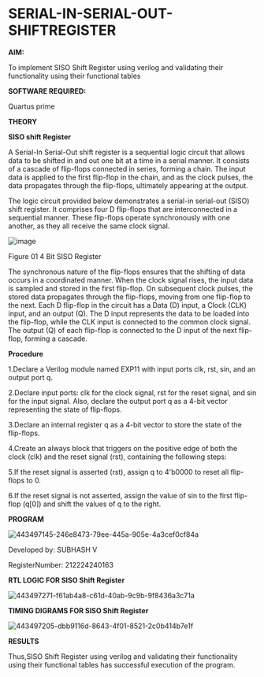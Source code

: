 # SERIAL-IN-SERIAL-OUT-SHIFTREGISTER

**AIM:**

To implement  SISO Shift Register using verilog and validating their functionality using their functional tables

**SOFTWARE REQUIRED:**

Quartus prime

**THEORY**

**SISO shift Register**

A Serial-In Serial-Out shift register is a sequential logic circuit that allows data to be shifted in and out one bit at a time in a serial manner. It consists of a cascade of flip-flops connected in series, forming a chain. The input data is applied to the first flip-flop in the chain, and as the clock pulses, the data propagates through the flip-flops, ultimately appearing at the output.

The logic circuit provided below demonstrates a serial-in serial-out (SISO) shift register. It comprises four D flip-flops that are interconnected in a sequential manner. These flip-flops operate synchronously with one another, as they all receive the same clock signal.

![image](https://github.com/naavaneetha/SERIAL-IN-SERIAL-OUT-SHIFTREGISTER/assets/154305477/e81c4072-37f9-46c6-8145-566764b74c3a)

Figure 01 4 Bit SISO Register

The synchronous nature of the flip-flops ensures that the shifting of data occurs in a coordinated manner. When the clock signal rises, the input data is sampled and stored in the first flip-flop. On subsequent clock pulses, the stored data propagates through the flip-flops, moving from one flip-flop to the next.
Each D flip-flop in the circuit has a Data (D) input, a Clock (CLK) input, and an output (Q). The D input represents the data to be loaded into the flip-flop, while the CLK input is connected to the common clock signal. The output (Q) of each flip-flop is connected to the D input of the next flip-flop, forming a cascade.

**Procedure**

1.Declare a Verilog module named EXP11 with input ports clk, rst, sin, and an output port q.

2.Declare input ports: clk for the clock signal, rst for the reset signal, and sin for the input signal. Also, declare the output port q as a 4-bit vector representing the state of flip-flops.

3.Declare an internal register q as a 4-bit vector to store the state of the flip-flops.

4.Create an always block that triggers on the positive edge of both the clock (clk) and the reset signal (rst), containing the following steps:

5.If the reset signal is asserted (rst), assign q to 4'b0000 to reset all flip-flops to 0.

6.If the reset signal is not asserted, assign the value of sin to the first flip-flop (q[0]) and shift the values of q to the right.

**PROGRAM**

![443497145-246e8473-79ee-445a-905e-4a3cef0cf84a](https://github.com/user-attachments/assets/6a8df841-8996-40a8-8088-4c91f9b3c787)


Developed by: SUBHASH V

RegisterNumber: 212224240163

**RTL LOGIC FOR SISO Shift Register**

![443497271-f61ab4a8-c61d-40ab-9c9b-9f8436a3c71a](https://github.com/user-attachments/assets/1bdd41c6-ac4a-4f70-a6a0-39cd7191578d)

**TIMING DIGRAMS FOR SISO Shift Register**

![443497205-dbb9116d-8643-4f01-8521-2c0b414b7e1f](https://github.com/user-attachments/assets/4fc57e62-89d5-4bea-8586-b2e0f0542423)

**RESULTS**

Thus,SISO Shift Register using verilog and validating their functionality using their functional tables has successful execution of the program.
